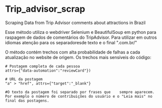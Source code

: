# Trip_advisor_scrap
Scraping Data from Trip Advisor comments about attractions in Brazil

Esse método utiliza o webdriver Selenium e BeautifulSoup em python para raspagem de dados de comentários do TripAdvisor. Para utilizar em outros idiomas atenção para os separadoresde texto e o final ".com.br/"

O método contém trechos com alta probabilidade de falhas a cada atualização no website de origem. Os trechos mais sensíveis do código:

	# Postagem completa de cada pessoa
	attrs={"data-automation":"reviewCard"})

	# URL da postagem
	"a" > "href", attrs={"target":"_blank"}

	#O texto da postagem foi separado por frases que	sempre aparecem. Por exemplo o número de contribuições do usuário e o "Leia mais" no final das postagens. 
